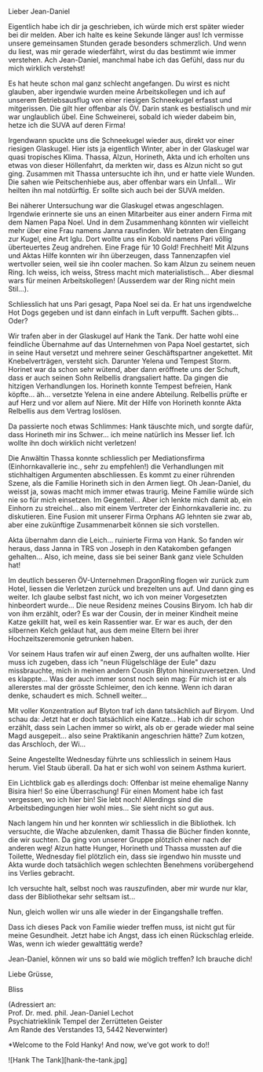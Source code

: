 Lieber Jean-Daniel

Eigentlich habe ich dir ja geschrieben, ich würde mich erst später wieder bei dir melden. Aber ich halte es keine Sekunde länger aus\! Ich vermisse unsere gemeinsamen Stunden gerade besonders schmerzlich. Und wenn du liest, was mir gerade wiederfährt, wirst du das bestimmt wie immer verstehen. Ach Jean-Daniel, manchmal habe ich das Gefühl, dass nur du mich wirklich verstehst\!

Es hat heute schon mal ganz schlecht angefangen. Du wirst es nicht glauben, aber irgendwie wurden meine Arbeitskollegen und ich auf unserem Betriebsausflug von einer riesigen Schneekugel erfasst und mitgerissen. Die gilt hier offenbar als ÖV. Darin stank es bestialisch und mir war unglaublich übel. Eine Schweinerei, sobald ich wieder dabeim bin, hetze ich die SUVA auf deren Firma\!

Irgendwann spuckte uns die Schneekugel wieder aus, direkt vor einer riesigen Glaskugel. Hier ists ja eigentlich Winter, aber in der Glaskugel war quasi tropisches Klima. Thassa, Alzun, Horineth, Akta und ich erholten uns etwas von dieser Höllenfahrt, da merkten wir, dass es Alzun nicht so gut ging. Zusammen mit Thassa untersuchte ich ihn, und er hatte viele Wunden. Die sahen wie Peitschenhiebe aus, aber offenbar wars ein Unfall… Wir heilten ihn mal notdürftig. Er sollte sich auch bei der SUVA melden.

Bei näherer Untersuchung war die Glaskugel etwas angeschlagen. Irgendwie erinnerte sie uns an einen Mitarbeiter aus einer andern Firma mit dem Namen Papa Noel. Und in dem Zusammenhang könnten wir vielleicht mehr über eine Frau namens Janna rausfinden. Wir betraten den Eingang zur Kugel, eine Art Iglu. Dort wollte uns ein Kobold namens Pari völlig überteuertes Zeug andrehen. Eine Frage für 10 Gold\! Frechheit\! Mit Alzuns und Aktas Hilfe konnten wir ihn überzeugen, dass Tannenzapfen viel wertvoller seien, weil sie ihn cooler machen. So kam Alzun zu seinem neuen Ring. Ich weiss, ich weiss, Stress macht mich materialistisch… Aber diesmal wars für meinen Arbeitskollegen\! (Ausserdem war der Ring nicht mein Stil…).

Schliesslich hat uns Pari gesagt, Papa Noel sei da. Er hat uns irgendwelche Hot Dogs gegeben und ist dann einfach in Luft verpufft. Sachen gibts… Oder?

Wir trafen aber in der Glaskugel auf Hank the Tank. Der hatte wohl eine feindliche Übernahme auf das Unternehmen von Papa Noel gestartet, sich in seine Haut versetzt und mehrere seiner Geschäftspartner angekettet. Mit Knebelverträgen, versteht sich. Darunter Yelena und Tempest Storm. Horinet war da schon sehr wütend, aber dann eröffnete uns der Schuft, dass er auch seinen Sohn Relbellis drangsaliert hatte. Da gingen die hitzigen Verhandlungen los. Horineth konnte Tempest befreien, Hank köpfte… äh… versetzte Yelena in eine andere Abteilung. Relbellis prüfte er auf Herz und vor allem auf Niere. Mit der Hilfe von Horineth konnte Akta Relbellis aus dem Vertrag loslösen. 

Da passierte noch etwas Schlimmes: Hank täuschte mich, und sorgte dafür, dass Horineth mir ins Schwer… ich meine natürlich ins Messer lief. Ich wollte ihn doch wirklich nicht verletzen\!

Die Anwältin Thassa konnte schliesslich per Mediationsfirma (Einhornkavallerie inc., sehr zu empfehlen\!) die Verhandlungen mit stichhaltigen Argumenten abschliessen. Es kommt zu einer rührenden Szene, als die Familie Horineth sich in den Armen liegt. Oh Jean-Daniel, du weisst ja, sowas macht mich immer etwas traurig. Meine Familie würde sich nie so für mich einsetzen. Im Gegenteil… Aber ich lenkte mich damit ab, ein Einhorn zu streichel… also mit einem Vertreter der Einhornkavallerie inc. zu diskutieren. Eine Fusion mit unserer Firma Orphans AG lehnten sie zwar ab, aber eine zukünftige Zusammenarbeit können sie sich vorstellen.

Akta übernahm dann die Leich… ruinierte Firma von Hank. So fanden wir heraus, dass Janna in TRS von Joseph in den Katakomben gefangen gehalten... Also, ich meine, dass sie bei seiner Bank ganz viele Schulden hat\!

Im deutlich besseren ÖV-Unternehmen DragonRing flogen wir zurück zum Hotel, liessen die Verletzen zurück und brezelten uns auf. Und dann ging es weiter. Ich glaube selbst fast nicht, wo ich von meiner Vorgesetzten hinbeordert wurde... Die neue Residenz meines Cousins Biryom. Ich hab dir von ihm erzählt, oder? Es war der Cousin, der in meiner Kindheit meine Katze gekillt hat, weil es kein Rassentier war. Er war es auch, der den silbernen Kelch geklaut hat, aus dem meine Eltern bei ihrer Hochzeitszeremonie getrunken haben.

Vor seinem Haus trafen wir auf einen Zwerg, der uns aufhalten wollte. Hier muss ich zugeben, dass ich "neun Flügelschläge der Eule" dazu missbrauchte, mich in meinen andern Cousin Blyton hineinzuversetzen. Und es klappte... Was der auch immer sonst noch sein mag: Für mich ist er als allererstes mal der grösste Schleimer, den ich kenne. Wenn ich daran denke, schaudert es mich. Schnell weiter...

Mit voller Konzentration auf Blyton traf ich dann tatsächlich auf Biryom. Und schau da: Jetzt hat er doch tatsächlich eine Katze... Hab ich dir schon erzählt, dass sein Lachen immer so wirkt, als ob er gerade wieder mal seine Magd ausgepeit... also seine Praktikanin angeschrien hätte? Zum kotzen, das Arschloch, der Wi...

Seine Angestellte Wednesday führte uns schliesslich in seinem Haus herum. Viel Staub überall. Da hat er sich wohl von seinem Asthma kuriert.

Ein Lichtblick gab es allerdings doch: Offenbar ist meine ehemalige Nanny Bisira hier\! So eine Überraschung\! Für einen Moment habe ich fast vergessen, wo ich hier bin\! Sie lebt noch\! Allerdings sind die Arbeitsbedingungen hier wohl mies... Sie sieht nicht so gut aus.

Nach langem hin und her konnten wir schliesslich in die Bibliothek. Ich versuchte, die Wache abzulenken, damit Thassa die Bücher finden konnte, die wir suchten. Da ging von unserer Gruppe plötzlich einer nach der anderen weg\! Alzun hatte Hunger, Horineth und Thassa mussten auf die Toilette, Wednesday fiel plötzlich ein, dass sie irgendwo hin musste und Akta wurde doch tatsächlich wegen schlechten Benehmens vorübergehend ins Verlies gebracht.

Ich versuchte halt, selbst noch was rauszufinden, aber mir wurde nur klar, dass der Bibliothekar sehr seltsam ist...

Nun, gleich wollen wir uns alle wieder in der Eingangshalle treffen.

Dass ich dieses Pack von Familie wieder treffen muss, ist nicht gut für meine Gesundheit. Jetzt habe ich Angst, dass ich einen Rückschlag erleide. Was, wenn ich wieder gewalttätig werde?

Jean-Daniel, können wir uns so bald wie möglich treffen? Ich brauche dich\!

Liebe Grüsse,

Bliss

(Adressiert an:   
Prof. Dr. med. phil. Jean-Daniel Lechot  
Psychiatrieklinik Tempel der Zerrütteten Geister  
Am Rande des Verstandes 13, 5442 Neverwinter)

*Welcome to the Fold Hanky\! And now, we’ve got work to do\!!

![Hank The Tank][hank-the-tank.jpg]

